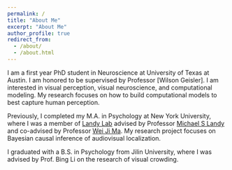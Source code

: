 ```yaml
---
permalink: /
title: "About Me"
excerpt: "About Me"
author_profile: true
redirect_from: 
  - /about/
  - /about.html
---
```


I am a first year PhD student in Neuroscience at University of Texas at Austin. I am honored to be supervised by Professor [Wilson Geisler]. I am interested in visual perception, visual neuroscience, and computational modeling. My research focuses on how to build computational models to best capture human perception.

Previously, I completed my M.A. in Psychology at New York University, where I was a member of [Landy Lab](http://wp.nyu.edu/landylab) advised by Professor [Michael S Landy](https://as.nyu.edu/faculty/michael-s-landy.html) and co-advised by Professor [Wei Ji Ma](https://as.nyu.edu/faculty/weiji-ma.html). My research project focuses on Bayesian causal inference of audiovisual localization.

I graduated with a B.S. in Psychology from Jilin University, where I was advised by Prof. Bing Li on the research of visual crowding.
